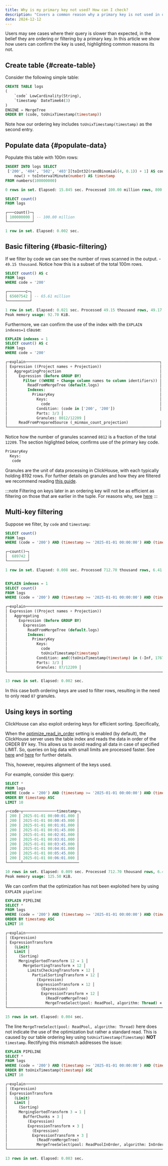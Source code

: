 ```yaml
---
title: Why is my primary key not used? How can I check?
description: "Covers a common reason why a primary key is not used in ordering and how we can confirm"
date: 2024-12-12
---
```


Users may see cases where their query is slower than expected, in the belief they are ordering or filtering by a primary key. In this article we show how users can confirm the key is used, highlighting common reasons its not.
<!-- truncate -->

## Create table {#create-table}

Consider the following simple table:

```sql
CREATE TABLE logs
(
    `code` LowCardinality(String),
    `timestamp` DateTime64(3)
)
ENGINE = MergeTree
ORDER BY (code, toUnixTimestamp(timestamp))
```

Note how our ordering key includes `toUnixTimestamp(timestamp)` as the second entry. 

## Populate data {#populate-data}

Populate this table with 100m rows:

```sql
INSERT INTO logs SELECT
 ['200', '404', '502', '403'][toInt32(randBinomial(4, 0.1)) + 1] AS code,
    now() + toIntervalMinute(number) AS timestamp
FROM numbers(100000000)

0 rows in set. Elapsed: 15.845 sec. Processed 100.00 million rows, 800.00 MB (6.31 million rows/s., 50.49 MB/s.)

SELECT count()
FROM logs

┌───count()─┐
│ 100000000 │ -- 100.00 million
└───────────┘

1 row in set. Elapsed: 0.002 sec.
```

## Basic filtering {#basic-filtering}

If we filter by code we can see the number of rows scanned in the output. - `49.15 thousand`. Notice how this is a subset of the total 100m rows.

```sql
SELECT count() AS c
FROM logs
WHERE code = '200'

┌────────c─┐
│ 65607542 │ -- 65.61 million
└──────────┘

1 row in set. Elapsed: 0.021 sec. Processed 49.15 thousand rows, 49.17 KB (2.34 million rows/s., 2.34 MB/s.)
Peak memory usage: 92.70 KiB.
```

Furthermore, we can confirm the use of the index with the `EXPLAIN indexes=1` clause:

```sql
EXPLAIN indexes = 1
SELECT count() AS c
FROM logs
WHERE code = '200'

┌─explain────────────────────────────────────────────────────────────┐
│ Expression ((Project names + Projection))                          │
│   AggregatingProjection                                            │
│     Expression (Before GROUP BY)                                   │
│       Filter ((WHERE + Change column names to column identifiers)) │
│         ReadFromMergeTree (default.logs)                           │
│         Indexes:                                                   │
│           PrimaryKey                                               │
│             Keys:                                                  │
│               code                                                 │
│             Condition: (code in ['200', '200'])                    │
│             Parts: 3/3 │
│             Granules: 8012/12209 │
│     ReadFromPreparedSource (_minmax_count_projection)              │
└────────────────────────────────────────────────────────────────────┘
```

Notice how the number of granules scanned `8012` is a fraction of the total `12209`. The section higlighted below, confirms use of the primary key code.

```bash
PrimaryKey
  Keys: 
   code 
```

Granules are the unit of data processing in ClickHouse, with each typically holding 8192 rows. For further details on granules and how they are filtered we recommend reading [this guide](/docs/en/optimize/sparse-primary-indexes#mark-files-are-used-for-locating-granules).

:::note
Filtering on keys later in an ordering key will not be as efficient as filtering on those that are earlier in the tuple. For reasons why, see [here](/docs/en/optimize/sparse-primary-indexes#secondary-key-columns-can-not-be-inefficient)
:::

## Multi-key filtering

Suppose we filter, by `code` and `timestamp`:

```sql
SELECT count()
FROM logs
WHERE (code = '200') AND (timestamp >= '2025-01-01 00:00:00') AND (timestamp <= '2026-01-01 00:00:00')

┌─count()─┐
│  689742 │
└─────────┘

1 row in set. Elapsed: 0.008 sec. Processed 712.70 thousand rows, 6.41 MB (88.92 million rows/s., 799.27 MB/s.)


EXPLAIN indexes = 1
SELECT count()
FROM logs
WHERE (code = '200') AND (timestamp >= '2025-01-01 00:00:00') AND (timestamp <= '2026-01-01 00:00:00')

┌─explain───────────────────────────────────────────────────────────────────────────────────────────────────────────────────────────────────────────────────────────┐
│ Expression ((Project names + Projection))                                                                                                                         │
│   Aggregating                                                                                                                                                     │
│     Expression (Before GROUP BY)                                                                                                                                  │
│       Expression                                                                                                                                                  │
│         ReadFromMergeTree (default.logs)                                                                                                                          │
│         Indexes:                                                                                                                                                  │
│           PrimaryKey                                                                                                                                              │
│             Keys:                                                                                                                                                 │
│               code                                                                                                                                                │
│               toUnixTimestamp(timestamp)                                                                                                                          │
│             Condition: and((toUnixTimestamp(timestamp) in (-Inf, 1767225600]), and((toUnixTimestamp(timestamp) in [1735689600, +Inf)), (code in ['200', '200']))) │
│             Parts: 3/3 │
│             Granules: 87/12209 │
└───────────────────────────────────────────────────────────────────────────────────────────────────────────────────────────────────────────────────────────────────┘

13 rows in set. Elapsed: 0.002 sec.

```

In this case both ordering keys are used to filter rows, resulting in the need to only read `87` granules.

## Using keys in sorting

ClickHouse can also exploit ordering keys for efficient sorting. Specifically,

When the [optimize_read_in_order](/docs/en/sql-reference/statements/select/order-by#optimization-of-data-reading) setting is enabled (by default), the ClickHouse server uses the table index and reads the data in order of the ORDER BY key. This allows us to avoid reading all data in case of specified LIMIT. So, queries on big data with small limits are processed faster. See [here](/docs/en/sql-reference/statements/select/order-by#optimization-of-data-reading) and [here](/docs/knowledgebase/async_vs_optimize_read_in_order#what-about-optimize_read_in_order) for further details.

This, however, requires alignment of the keys used.

For example, consider this query:

```sql
SELECT *
FROM logs
WHERE (code = '200') AND (timestamp >= '2025-01-01 00:00:00') AND (timestamp <= '2026-01-01 00:00:00')
ORDER BY timestamp ASC
LIMIT 10

┌─code─┬───────────────timestamp─┐
│ 200 │ 2025-01-01 00:00:01.000 │
│ 200 │ 2025-01-01 00:00:45.000 │
│ 200 │ 2025-01-01 00:01:01.000 │
│ 200 │ 2025-01-01 00:01:45.000 │
│ 200 │ 2025-01-01 00:02:01.000 │
│ 200 │ 2025-01-01 00:03:01.000 │
│ 200 │ 2025-01-01 00:03:45.000 │
│ 200 │ 2025-01-01 00:04:01.000 │
│ 200 │ 2025-01-01 00:05:45.000 │
│ 200 │ 2025-01-01 00:06:01.000 │
└──────┴─────────────────────────

10 rows in set. Elapsed: 0.009 sec. Processed 712.70 thousand rows, 6.41 MB (80.13 million rows/s., 720.27 MB/s.)
Peak memory usage: 125.50 KiB.
```

We can confirm that the optimization has not been exploited here by using `EXPLAIN pipeline`:

```sql
EXPLAIN PIPELINE
SELECT *
FROM logs
WHERE (code = '200') AND (timestamp >= '2025-01-01 00:00:00') AND (timestamp <= '2026-01-01 00:00:00')
ORDER BY timestamp ASC
LIMIT 10

┌─explain───────────────────────────────────────────────────────────────────────┐
│ (Expression)                                                                  │
│ ExpressionTransform                                                           │
│   (Limit)                                                                     │
│   Limit │
│     (Sorting)                                                                 │
│     MergingSortedTransform 12 → 1 │
│       MergeSortingTransform × 12 │
│         LimitsCheckingTransform × 12 │
│           PartialSortingTransform × 12 │
│             (Expression)                                                      │
│             ExpressionTransform × 12 │
│               (Expression)                                                    │
│               ExpressionTransform × 12 │
│                 (ReadFromMergeTree)                                           │
│                 MergeTreeSelect(pool: ReadPool, algorithm: Thread) × 12 0 → 1 │
└───────────────────────────────────────────────────────────────────────────────┘

15 rows in set. Elapsed: 0.004 sec.
```

The line `MergeTreeSelect(pool: ReadPool, algorithm: Thread)` here does not indicate the use of the optimization but rather a standard read. This is caused by our table ordering key using `toUnixTimestamp(Timestamp)` **NOT** `timestamp`.  Rectifying this mismatch addresses the issue:

```sql
EXPLAIN PIPELINE
SELECT *
FROM logs
WHERE (code = '200') AND (timestamp >= '2025-01-01 00:00:00') AND (timestamp <= '2026-01-01 00:00:00')
ORDER BY toUnixTimestamp(timestamp) ASC
LIMIT 10

┌─explain──────────────────────────────────────────────────────────────────────────┐
│ (Expression)                                                                     │
│ ExpressionTransform                                                              │
│   (Limit)                                                                        │
│   Limit │
│     (Sorting)                                                                    │
│     MergingSortedTransform 3 → 1 │
│       BufferChunks × 3 │
│         (Expression)                                                             │
│         ExpressionTransform × 3 │
│           (Expression)                                                           │
│           ExpressionTransform × 3 │
│             (ReadFromMergeTree)                                                  │
│             MergeTreeSelect(pool: ReadPoolInOrder, algorithm: InOrder) × 3 0 → 1 │
└──────────────────────────────────────────────────────────────────────────────────┘

13 rows in set. Elapsed: 0.003 sec.
```
